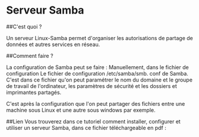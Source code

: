 # Serveur Samba

##C'est quoi ? 

Un serveur Linux-Samba permet d'organiser les autorisations de partage de données et autres services en réseau.

##Comment faire ? 

La configuration de Samba peut se faire : Manuellement, dans le fichier de configuration Le fichier de configuration /etc/samba/smb. conf de Samba. C'est dans ce fichier qu'on peut paramétrer le nom du domaine et le groupe de travail de l'ordinateur, les paramètres de sécurité et les dossiers et imprimantes partagés.

C'est après la configuration que l'on peut partager des fichiers entre une machine sous Linux et une autre sous windows par exemple.

##Lien
Vous trouverez dans ce tutoriel comment installer, configurer et utiliser un serveur Samba, dans ce fichier téléchargeable en pdf :


